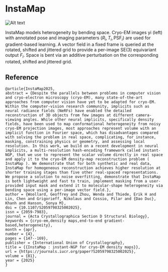 # InstaMap 

![Alt text](https://journals.iucr.org/d/issues/2025/04/00/sor5003/sor5003fig14.jpg?rand=1744031136769)

InstaMap models heterogeneity by bending space. Cryo-EM images yi (left) with annotated pose and imaging parameters $(R_i, T_i, \text{PSF}_i)$ are used for gradient-based learning. A vector field in a fixed frame is queried at the rotated, shifted and jittered grid to provide a per-image SE(3) equivariant output $F_i$. Space is bent via an additive perturbation on the corresponding rotated, shifted and jittered grid.

## Reference
```
@article{InstaMap2025,
abstract = {Despite the parallels between problems in computer vision and cryo-electron microscopy (cryo-EM), many state-of-the-art approaches from computer vision have yet to be adapted for cryo-EM. Within the computer-vision research community, implicits such as neural radiance fields (NeRFs) have enabled the detailed reconstruction of 3D objects from few images at different camera-viewing angles. While other neural implicits, specifically density fields, have been used to map conformational heterogeneity from noisy cryo-EM projection images, most approaches represent volume with an implicit function in Fourier space, which has disadvantages compared with solving the problem in real space, complicating, for instance, masking, constraining physics or geometry, and assessing local resolution. In this work, we build on a recent development in neural implicits, a multi-resolution hash-encoding framework called instant-NGP, that we use to represent the scalar volume directly in real space and apply it to the cryo-EM density-map reconstruction problem ( InstaMap ). We demonstrate that for both synthetic and real data, InstaMap for homogeneous reconstruction achieves higher resolution at shorter training stages than five other real-spaced representations. We propose a solution to noise overfitting, demonstrate that InstaMap is both lightweight and fast to train, implement masking from a user-provided input mask and extend it to molecular-shape heterogeneity via bending space using a per-image vector field.},
author = {Woollard, Geoffrey and Zhou, Wenda and Thiede, Erik H and Lin, Chen and Grigorieff, Nikolaus and Cossio, Pilar and {Dao Duc}, Khanh and Hanson, Sonya M},
doi = {10.1107/S2059798325002025},
issn = {2059-7983},
journal = {Acta Crystallographica Section D Structural Biology},
keywords = {cryo-em,density maps,end-to-end gradient-based,heterogeneity},
month = {apr},
number = {4},
pages = {147--169},
publisher = {International Union of Crystallography},
title = {{InstaMap : instant-NGP for cryo-EM density maps}},
url = {https://journals.iucr.org/paper?S2059798325002025},
volume = {81},
year = {2025}
}
```